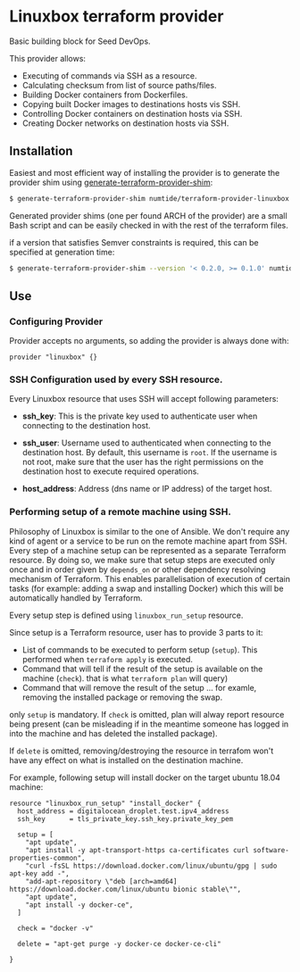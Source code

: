 # Linuxbox terraform provider

Basic building block for Seed DevOps.

This provider allows:
* Executing of commands via SSH as a resource.
* Calculating checksum from list of source paths/files.
* Building Docker containers from Dockerfiles.
* Copying built Docker images to destinations hosts vis SSH.
* Controlling Docker containers on destination hosts via SSH.
* Creating Docker networks on destination hosts via SSH.

## Installation

Easiest and most efficient way of installing the provider is to generate the provider shim using [generate-terraform-provider-shim](https://github.com/numtide/generate-terraform-provider-shim):

```bash
$ generate-terraform-provider-shim numtide/terraform-provider-linuxbox
```

Generated provider shims (one per found ARCH of the provider) are a small Bash script and can be easily checked in with the rest of the terraform files.

if a version that satisfies Semver constraints is required, this can be specified at generation time:

```bash
$ generate-terraform-provider-shim --version '< 0.2.0, >= 0.1.0' numtide/terraform-provider-linuxbox
```

## Use

### Configuring Provider

Provider accepts no arguments, so adding the provider is always done with:

```hcl
provider "linuxbox" {}
```

### SSH Configuration used by every SSH resource.

Every Linuxbox resource that uses SSH will accept following parameters:

* **ssh_key**: This is the private key used to authenticate user when connecting to the destination host.

* **ssh_user**: Username used to authenticated when connecting to the destination host.
By default, this username is `root`.
If the username is not root, make sure that the user has the right permissions on the destination host to execute required operations.

* **host_address**: Address (dns name or IP address) of the target host.

### Performing setup of a remote machine using SSH.
Philosophy of Linuxbox is similar to the one of Ansible.
We don't require any kind of agent or a service to be run on the remote machine apart from SSH.
Every step of a machine setup can be represented as a separate Terraform resource.
By doing so, we make sure that setup steps are executed only once and in order given
by `depends_on` or other dependency resolving mechanism of Terraform.
This enables parallelisation of execution of certain tasks (for example: adding a swap and installing Docker) which this will be automatically handled by Terraform.

Every setup step is defined using `linuxbox_run_setup` resource.

Since setup is a Terraform resource, user has to provide 3 parts to it:
* List of commands to be executed to perform setup (`setup`). This performed when `terraform apply` is executed.
* Command that will tell if the result of the setup is available on the machine (`check`). that is what `terraform plan` will query)
* Command that will remove the result of the setup ... for examle, removing the installed package or removing the swap.

only `setup` is mandatory.
If `check` is omitted, plan will alway report resource being present (can be misleading if in the meantime someone has logged in into the machine and has deleted the installed package).

If `delete` is omitted, removing/destroying the resource in terrafom won't have any effect on what is installed on the destination machine.

For example, following setup will install docker on the target ubuntu 18.04 machine:

```hcl
resource "linuxbox_run_setup" "install_docker" {
  host_address = digitalocean_droplet.test.ipv4_address
  ssh_key      = tls_private_key.ssh_key.private_key_pem

  setup = [
    "apt update",
    "apt install -y apt-transport-https ca-certificates curl software-properties-common",
    "curl -fsSL https://download.docker.com/linux/ubuntu/gpg | sudo apt-key add -",
    "add-apt-repository \"deb [arch=amd64] https://download.docker.com/linux/ubuntu bionic stable\"",
    "apt update",
    "apt install -y docker-ce",
  ]

  check = "docker -v"

  delete = "apt-get purge -y docker-ce docker-ce-cli"

}
```